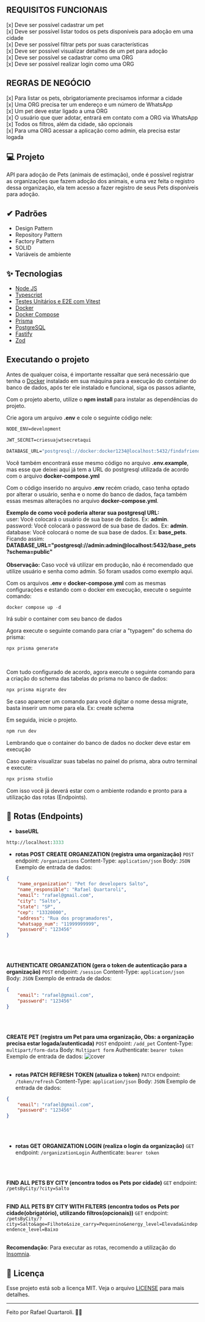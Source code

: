 ## REQUISITOS FUNCIONAIS
[x] Deve ser possível cadastrar um pet <br />
[x] Deve ser possível listar todos os pets disponíveis para adoção em uma cidade <br />
[x] Deve ser possível filtrar pets por suas características <br />
[x] Deve ser possível visualizar detalhes de um pet para adoção <br />
[x] Deve ser possível se cadastrar como uma ORG <br />
[x] Deve ser possível realizar login como uma ORG <br />

## REGRAS DE NEGÓCIO
[x] Para listar os pets, obrigatoriamente precisamos informar a cidade <br />
[x] Uma ORG precisa ter um endereço e um número de WhatsApp <br />
[x] Um pet deve estar ligado a uma ORG <br />
[x] O usuário que quer adotar, entrará em contato com a ORG via WhatsApp <br />
[x] Todos os filtros, além da cidade, são opcionais <br />
[x] Para uma ORG acessar a aplicação como admin, ela precisa estar logada <br />

## 💻 Projeto
API para adoção de Pets (animais de estimação), onde é possível registrar as organizações que fazem adoção dos animais, e uma vez feita o registro dessa organização, ela tem acesso a fazer registro de seus Pets disponíveis para adoção.

## ✔ Padrões
- Design Pattern<br />
- Repository Pattern<br />
- Factory Pattern<br />
- SOLID<br />
- Variáveis de ambiente<br />

## ✨ Tecnologias
- [Node JS](https://nodejs.org/en/)
- [Typescript](https://www.typescriptlang.org/)
- [Testes Unitários e E2E com Vitest](https://vitest.dev/)
- [Docker](https://www.docker.com/)
- [Docker Compose](https://www.docker.com/)
- [Prisma](https://www.prisma.io/)
- [PostgreSQL](https://www.postgresql.org/)
- [Fastify](https://fastify.dev/)
- [Zod](https://zod.dev/)

## Executando o projeto

Antes de qualquer coisa, é importante ressaltar que será necessário que tenha o [Docker](https://www.docker.com/) instalado em sua máquina para a execução do container do banco de dados, após ter ele instalado e funcional, siga os passos adiante,

Com o projeto aberto, utilize o **npm install** para instalar as dependências do projeto.

Crie agora um arquivo **.env** e cole o seguinte código nele:
```cl
NODE_ENV=development

JWT_SECRET=criesuajwtsecretaqui

DATABASE_URL="postgresql://docker:docker1234@localhost:5432/findafriend?schema=public"
```
Você também encontrará esse mesmo código no arquivo **.env.example**, mas esse que deixei aqui já tem a URL do postgresql utilizada de acordo com o arquivo **docker-compose.yml** <br />

Com o código inserido no arquivo **.env** recém criado, caso tenha optado por alterar o usuário, senha e o nome do banco de dados, faça também essas mesmas alterações no arquivo **docker-compose.yml**.<br />

**Exemplo de como você poderia alterar sua postgresql URL:** <br />
user: Você colocará o usuário de sua base de dados. Ex: **admin**. <br />
password: Você colocará o password de sua base de dados. Ex: **admin**. <br />
database: Você colocará o nome de sua base de dados. Ex: **base_pets**. <br />
Ficando assim: **DATABASE_URL="postgresql://admin:admin@localhost:5432/base_pets?schema=public"** <br /><br />
**Observação:** Caso você vá utilizar em produção, não é recomendado que utilize usuário e senha como admin. Só foram usados como exemplo aqui.

Com os arquivos **.env** e **docker-compose.yml** com as mesmas configurações e estando com o docker em execução, execute o seguinte comando:
```cl
docker compose up -d
```
Irá subir o container com seu banco de dados<br />

Agora execute o seguinte comando para criar a "typagem" do schema do prisma:
```cl
npx prisma generate
```
<br />

Com tudo configurado de acordo, agora execute o seguinte comando para a criação do schema das tabelas do prisma no banco de dados:
```cl
npx prisma migrate dev
```
Se caso aparecer um comando para você digitar o nome dessa migrate, basta inserir um nome para ela. Ex: create schema
<br />

Em seguida, inicie o projeto.

```cl
npm run dev
```
Lembrando que o container do banco de dados no docker deve estar em execução
<br />

Caso queira visualizar suas tabelas no painel do prisma, abra outro terminal e execute:
```cl
npx prisma studio
```

Com isso você já deverá estar com o ambiente rodando e pronto para a utilização das rotas (Endpoints).


## 🎏 Rotas (Endpoints)

- **baseURL** 
```cl
http://localhost:3333
```

- **rotas POST**
**CREATE ORGANIZATION (registra uma organização)**
`POST`
endpoint: `/organizations`
Content-Type: `application/json`
Body: `JSON`
Exemplo de entrada de dados:
```json
{
	"name_organization": "Pet for developers Salto",
	"name_responsible": "Rafael Quartaroli",
	"email": "rafael@gmail.com",
	"city": "Salto",
	"state": "SP",
	"cep": "13320000",
	"address": "Rua dos programadores",
	"whatsapp_num": "11999999999",
	"password": "123456"
}
```
<br />
<br />

**AUTHENTICATE ORGANIZATION (gera o token de autenticação para a organização)**
`POST`
endpoint: `/session`
Content-Type: `application/json`
Body: `JSON`
Exemplo de entrada de dados:
```json
{
	"email": "rafael@gmail.com",
	"password": "123456"
}
```
<br />
<br />

**CREATE PET (registra um Pet para uma organização, Obs: a organização precisa estar logada/autenticada)**
`POST`
endpoint: `/add_pet`
Content-Type: `multipart/form-data`
Body: `Multipart form`
Authenticate: `bearer token`
Exemplo de entrada de dados:
![cover](.github/example_input_create_pet.png?style=flat)
<br />
<br />

- **rotas PATCH**
**REFRESH TOKEN (atualiza o token)**
`PATCH`
endpoint: `/token/refresh`
Content-Type: `application/json`
Body: `JSON`
Exemplo de entrada de dados:
```json
{
	"email": "rafael@gmail.com",
	"password": "123456"
}
```
<br />
<br />

- **rotas GET**
**ORGANIZATION LOGIN (realiza o login da organização)**
`GET`
endpoint: `/organizationLogin`
Authenticate: `bearer token`
<br />
<br />

**FIND ALL PETS BY CITY (encontra todos os Pets por cidade)**
`GET`
endpoint: `/petsByCity/?city=Salto`
<br />
<br />

**FIND ALL PETS BY CITY WITH FILTERS (encontra todos os Pets por cidade(obrigatório), utilizando filtros(opcionais))**
`GET`
endpoint: `/petsByCity/?city=Salto&age=Filhote&size_carry=Pequenino&energy_level=Elevada&independence_level=Baixo`
<br />
<br />

**Recomendação**: Para executar as rotas, recomendo a utilização do [Insomnia](https://insomnia.rest/).

## 📄 Licença

Esse projeto está sob a licença MIT. Veja o arquivo [LICENSE](LICENSE.md) para mais detalhes.

---

Feito por Rafael Quartaroli. 🐶😺

<br />
